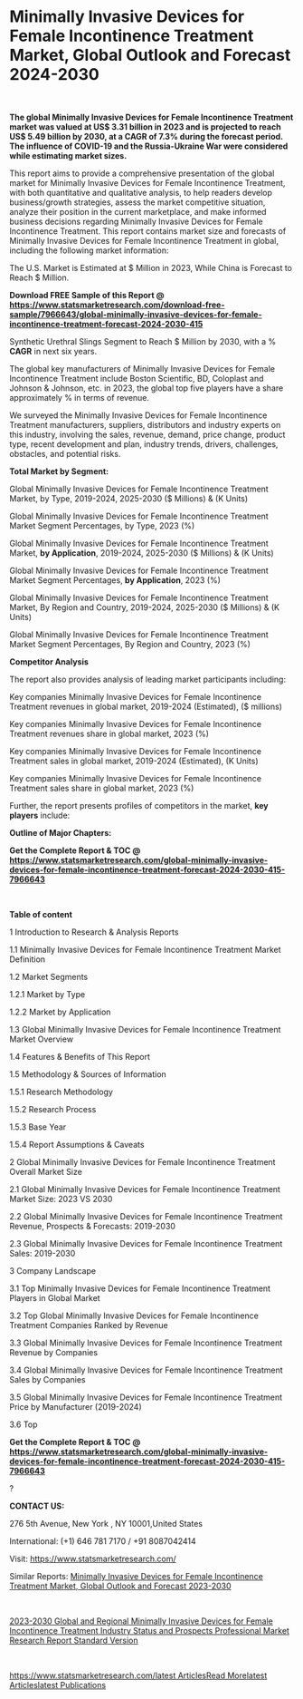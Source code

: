 <h1>Minimally Invasive Devices for Female Incontinence Treatment Market, Global Outlook and Forecast 2024-2030</h1><br/><p><strong>The global Minimally Invasive Devices for Female Incontinence Treatment market was valued at US$ 3.31 billion in 2023 and is projected to reach US$ 5.49 billion by 2030, at a <strong>CAGR</strong> of 7.3% during the forecast period. The influence of COVID-19 and the Russia-Ukraine War were considered while estimating market sizes.</strong></p>
 
 
 
 <p>This report aims to provide a comprehensive presentation of the global market for Minimally Invasive Devices for Female Incontinence Treatment, with both quantitative and qualitative analysis, to help readers develop business/growth strategies, assess the market competitive situation, analyze their position in the current marketplace, and make informed business decisions regarding Minimally Invasive Devices for Female Incontinence Treatment. This report contains market size and forecasts of Minimally Invasive Devices for Female Incontinence Treatment in global, including the following market information:</p>
 
 
 
 <p>The U.S. Market is Estimated at $ Million in 2023, While China is Forecast to Reach $ Million.</p>
 
 
 
 <p><strong>Download FREE Sample of this Report @ <a href="https://www.statsmarketresearch.com/download-free-sample/7966643/global-minimally-invasive-devices-for-female-incontinence-treatment-forecast-2024-2030-415">https://www.statsmarketresearch.com/download-free-sample/7966643/global-minimally-invasive-devices-for-female-incontinence-treatment-forecast-2024-2030-415</a></strong></p>
 
 
 
 <p>Synthetic Urethral Slings Segment to Reach $ Million by 2030, with a % <strong>CAGR</strong> in next six years.</p>
 
 
 
 <p>The global key manufacturers of Minimally Invasive Devices for Female Incontinence Treatment include Boston Scientific, BD, Coloplast and Johnson & Johnson, etc. in 2023, the global top five players have a share approximately % in terms of revenue.</p>
 
 
 
 <p>We surveyed the Minimally Invasive Devices for Female Incontinence Treatment manufacturers, suppliers, distributors and industry experts on this industry, involving the sales, revenue, demand, price change, product type, recent development and plan, industry trends, drivers, challenges, obstacles, and potential risks.</p>
 
 
 
 <p><strong>Total Market by Segment:</strong></p>
 
 
 
 <p>Global Minimally Invasive Devices for Female Incontinence Treatment Market, by Type, 2019-2024, 2025-2030 ($ Millions) & (K Units)</p>
 
 
 
 <p>Global Minimally Invasive Devices for Female Incontinence Treatment Market Segment Percentages, by Type, 2023 (%)</p>
 
 
 
 <p>Global Minimally Invasive Devices for Female Incontinence Treatment Market, <strong>by Application</strong>, 2019-2024, 2025-2030 ($ Millions) & (K Units)</p>
 
 
 
 <p>Global Minimally Invasive Devices for Female Incontinence Treatment Market Segment Percentages, <strong>by Application</strong>, 2023 (%)</p>
 
 
 
 <p>Global Minimally Invasive Devices for Female Incontinence Treatment Market, By Region and Country, 2019-2024, 2025-2030 ($ Millions) & (K Units)</p>
 
 
 
 <p>Global Minimally Invasive Devices for Female Incontinence Treatment Market Segment Percentages, By Region and Country, 2023 (%)</p>
 
 
 
 <p><strong>Competitor Analysis</strong></p>
 
 
 
 <p>The report also provides analysis of leading market participants including:</p>
 
 
 
 <p>Key companies Minimally Invasive Devices for Female Incontinence Treatment revenues in global market, 2019-2024 (Estimated), ($ millions)</p>
 
 
 
 <p>Key companies Minimally Invasive Devices for Female Incontinence Treatment revenues share in global market, 2023 (%)</p>
 
 
 
 <p>Key companies Minimally Invasive Devices for Female Incontinence Treatment sales in global market, 2019-2024 (Estimated), (K Units)</p>
 
 
 
 <p>Key companies Minimally Invasive Devices for Female Incontinence Treatment sales share in global market, 2023 (%)</p>
 
 
 
 <p>Further, the report presents profiles of competitors in the market, <strong>key players</strong> include:</p>
 
 
 
 <p><strong>Outline of Major Chapters:</strong></p>
 
 
 
 <div><b>Get the Complete Report & TOC @ <a href="https://www.statsmarketresearch.com/global-minimally-invasive-devices-for-female-incontinence-treatment-forecast-2024-2030-415-7966643">https://www.statsmarketresearch.com/global-minimally-invasive-devices-for-female-incontinence-treatment-forecast-2024-2030-415-7966643</a></b></div>
 
 
 
 <p><br />
 
 <b>Table of content</b></p>
 
 
 
 <p>1 Introduction to Research & Analysis Reports<br />
 
 1.1 Minimally Invasive Devices for Female Incontinence Treatment Market Definition<br />
 
 1.2 Market Segments<br />
 
 1.2.1 Market by Type<br />
 
 1.2.2 Market by Application<br />
 
 1.3 Global Minimally Invasive Devices for Female Incontinence Treatment Market Overview<br />
 
 1.4 Features & Benefits of This Report<br />
 
 1.5 Methodology & Sources of Information<br />
 
 1.5.1 Research Methodology<br />
 
 1.5.2 Research Process<br />
 
 1.5.3 Base Year<br />
 
 1.5.4 Report Assumptions & Caveats<br />
 
 2 Global Minimally Invasive Devices for Female Incontinence Treatment Overall Market Size<br />
 
 2.1 Global Minimally Invasive Devices for Female Incontinence Treatment Market Size: 2023 VS 2030<br />
 
 2.2 Global Minimally Invasive Devices for Female Incontinence Treatment Revenue, Prospects & Forecasts: 2019-2030<br />
 
 2.3 Global Minimally Invasive Devices for Female Incontinence Treatment Sales: 2019-2030<br />
 
 3 Company Landscape<br />
 
 3.1 Top Minimally Invasive Devices for Female Incontinence Treatment Players in Global Market<br />
 
 3.2 Top Global Minimally Invasive Devices for Female Incontinence Treatment Companies Ranked by Revenue<br />
 
 3.3 Global Minimally Invasive Devices for Female Incontinence Treatment Revenue by Companies<br />
 
 3.4 Global Minimally Invasive Devices for Female Incontinence Treatment Sales by Companies<br />
 
 3.5 Global Minimally Invasive Devices for Female Incontinence Treatment Price by Manufacturer (2019-2024)<br />
 
 3.6 Top</p>
 
 
 
 <div><b>Get the Complete Report & TOC @ <a href="https://www.statsmarketresearch.com/global-minimally-invasive-devices-for-female-incontinence-treatment-forecast-2024-2030-415-7966643">https://www.statsmarketresearch.com/global-minimally-invasive-devices-for-female-incontinence-treatment-forecast-2024-2030-415-7966643</a></b></div>
 
 
 
 <p>? </p>
 
 
 
 <p><b>CONTACT US:</b><br />
 
 276 5th Avenue, New York , NY 10001,United States<br />
 
 International: (+1) 646 781 7170 / +91 8087042414<br />
 
 Visit: <a href="https://www.statsmarketresearch.com/">https://www.statsmarketresearch.com/</a><br />
 
 Similar Reports: <a href="https://www.statsmarketresearch.com/global-minimally-invasive-devices-for-female-incontinence-treatment-forecast-2024-2030-415-7966643">Minimally Invasive Devices for Female Incontinence Treatment Market, Global Outlook and Forecast 2023-2030</a><br />
 
 <br />
 
 <a href="https://www.statsmarketresearch.com/global-minimally-invasive-devices-for-female-incontinence-treatment-forecast-2024-2030-415-7966643">2023-2030 Global and Regional Minimally Invasive Devices for Female Incontinence Treatment Industry Status and Prospects Professional Market Research Report Standard Version</a><br />
 
 <br />
 
 <a href="https://gyeongbokgung.com">https://www.statsmarketresearch.com/</a><a href="https://hallyeomaritime.com">latest Articles</a><a href="https://jingwansa.com">Read More</a><a href="https://nguoiviet.jp/">latest Articles</a><a href="https://www.intelmarketresearch.com/">latest Publications</a></p>